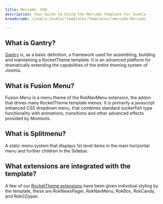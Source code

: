 ```yaml
---
title: Mercado: FAQ
description: Your Guide to Using the Mercado Template for Joomla
breadcrumb: /joomla:Joomla/!templates:Templates/!mercado:Mercado

---
```


What is Gantry?
-----
[Gantry][gantry] is, as a basic definition, a framework used for assembling, building and maintaining a RocketTheme template. It is an advanced platform for dramatically extending the capabilities of the entire theming system of Joomla.

What is Fusion Menu?
-----
Fusion Menu is a menu theme of the RokNavMenu extension, the addon that drives many RocketTheme template menus. It is primarily a javascript enhanced CSS dropdown menu, that combines standard suckerfish type functionality with animations, transitions and other advanced effects provided by Mootools.

What is Splitmenu?
-----
A static menu system that displays 1st level items in the main horizontal menu and further children in the Sidebar.

What extensions are integrated with the template?
-----
A few of our [RocketTheme extensions][extensions] have been given individual styling by the template, these are RokNewsPager, RokNavMenu, RokBox, RokCandy, and RokGZipper.

[gantry]: http://gantry.org/
[features]: http://demo.rockettheme.com/joomla-Templates/mercado/features
[font]: http://www.fontsquirrel.com/fonts/ubuntu
[forum]: http://www.rockettheme.com/forum/joomla-template-mercado/
[dropdown]: http://demo.rockettheme.com/joomla-Templates/mercado/features/menu-options
[splitmenu]: http://demo.rockettheme.com/joomla-Templates/mercado/features/menu-options
[extensions]: http://demo.rockettheme.com/joomla-Templates/mercado/features/extensions
